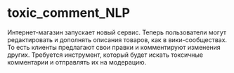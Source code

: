 # toxic_comment_NLP

Интернет-магазин запускает новый сервис. Теперь пользователи могут редактировать и дополнять описания товаров, как в вики-сообществах.
То есть клиенты предлагают свои правки и комментируют изменения других.
Требуется инструмент, который будет искать токсичные комментарии и отправлять их на модерацию.
